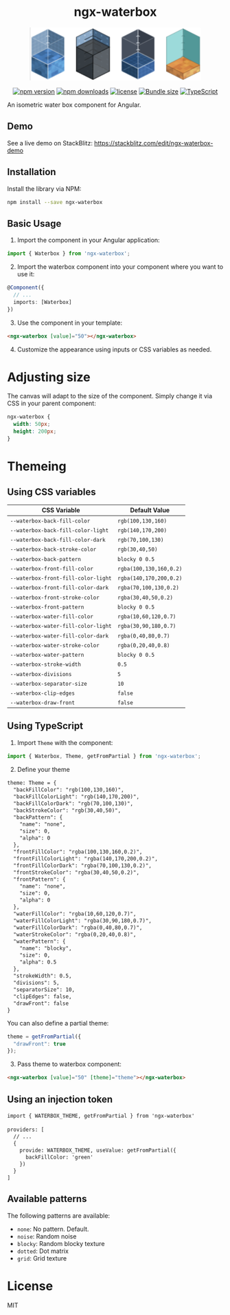 <div align="center">
<h1>ngx-waterbox</h1>

![Waterbox](preview.png?raw=true "Waterbox")

[![npm version](https://img.shields.io/npm/v/ngx-waterbox.svg)](https://www.npmjs.com/package/ngx-waterbox)
[![npm downloads](https://img.shields.io/npm/dm/ngx-waterbox.svg)](https://www.npmjs.com/package/ngx-waterbox)
[![license](https://img.shields.io/npm/l/ngx-waterbox.svg)](https://github.com/vwochnik/ngx-waterbox/blob/master/LICENSE.md)
[![Bundle size](https://img.shields.io/bundlephobia/minzip/ngx-waterbox)](https://bundlephobia.com/package/ngx-waterbox)
[![TypeScript](https://img.shields.io/badge/TypeScript-Ready-blue?logo=typescript)](https://www.typescriptlang.org/)
</div>

An isometric water box component for Angular.

## Demo

See a live demo on StackBlitz: https://stackblitz.com/edit/ngx-waterbox-demo

## Installation

Install the library via NPM:

```bash
npm install --save ngx-waterbox
```

## Basic Usage

1. Import the component in your Angular application:

```typescript
import { Waterbox } from 'ngx-waterbox';
```

2. Import the waterbox component into your component where you want to use it:

```typescript
@Component({
  // ...
  imports: [Waterbox]
})
```

3. Use the component in your template:

```html
<ngx-waterbox [value]="50"></ngx-waterbox>
```

4. Customize the appearance using inputs or CSS variables as needed.

# Adjusting size

The canvas will adapt to the size of the component. Simply change it via CSS in your parent component:

```css
ngx-waterbox {
  width: 50px;
  height: 200px;
}
```

# Themeing

## Using CSS variables

| CSS Variable                           | Default Value           |
|-----------------------------------------|-------------------------|
| `--waterbox-back-fill-color`       | `rgb(100,130,160)`      |
| `--waterbox-back-fill-color-light` | `rgb(140,170,200)`      |
| `--waterbox-back-fill-color-dark`  | `rgb(70,100,130)`       |
| `--waterbox-back-stroke-color`            | `rgb(30,40,50)`         |
| `--waterbox-back-pattern`  | `blocky 0 0.5`       |
| `--waterbox-front-fill-color`       | `rgba(100,130,160,0.2)`      |
| `--waterbox-front-fill-color-light` | `rgba(140,170,200,0.2)`      |
| `--waterbox-front-fill-color-dark`  | `rgba(70,100,130,0.2)`       |
| `--waterbox-front-stroke-color`     | `rgba(30,40,50,0.2)`         |
| `--waterbox-front-pattern`  | `blocky 0 0.5`       |
| `--waterbox-water-fill-color`           | `rgba(10,60,120,0.7)`   |
| `--waterbox-water-fill-color-light`     | `rgba(30,90,180,0.7)`   |
| `--waterbox-water-fill-color-dark`      | `rgba(0,40,80,0.7)`     |
| `--waterbox-water-stroke-color`                | `rgba(0,20,40,0.8)`     |
| `--waterbox-water-pattern`  | `blocky 0 0.5`       |
| `--waterbox-stroke-width`               | `0.5`                   |
| `--waterbox-divisions`                 | `5`                     |
| `--waterbox-separator-size`             | `10`                     |
| `--waterbox-clip-edges`                 | `false`                 |
| `--waterbox-draw-front`                   | `false`                 |

## Using TypeScript

1. Import `Theme` with the component:

```typescript
import { Waterbox, Theme, getFromPartial } from 'ngx-waterbox';
```

2. Define your theme
```
theme: Theme = {
  "backFillColor": "rgb(100,130,160)",
  "backFillColorLight": "rgb(140,170,200)",
  "backFillColorDark": "rgb(70,100,130)",
  "backStrokeColor": "rgb(30,40,50)",
  "backPattern": {
    "name": "none",
    "size": 0,
    "alpha": 0
  },
  "frontFillColor": "rgba(100,130,160,0.2)",
  "frontFillColorLight": "rgba(140,170,200,0.2)",
  "frontFillColorDark": "rgba(70,100,130,0.2)",
  "frontStrokeColor": "rgba(30,40,50,0.2)",
  "frontPattern": {
    "name": "none",
    "size": 0,
    "alpha": 0
  },
  "waterFillColor": "rgba(10,60,120,0.7)",
  "waterFillColorLight": "rgba(30,90,180,0.7)",
  "waterFillColorDark": "rgba(0,40,80,0.7)",
  "waterStrokeColor": "rgba(0,20,40,0.8)",
  "waterPattern": {
    "name": "blocky",
    "size": 0,
    "alpha": 0.5
  },
  "strokeWidth": 0.5,
  "divisions": 5,
  "separatorSize": 10,
  "clipEdges": false,
  "drawFront": false
}
```

You can also define a partial theme:
```typescript
theme = getFromPartial({
  "drawFront": true
});
```

3. Pass theme to waterbox component:

```html
<ngx-waterbox [value]="50" [theme]="theme"></ngx-waterbox>
```

## Using an injection token

```
import { WATERBOX_THEME, getFromPartial } from 'ngx-waterbox'

providers: [
  // ...
  {
    provide: WATERBOX_THEME, useValue: getFromPartial({
      backFillColor: 'green'
    })
  }
]
```
## Available patterns

The following patterns are available:

* `none`: No pattern. Default.
* `noise`: Random noise
* `blocky`: Random blocky texture
* `dotted`: Dot matrix
* `grid`: Grid texture

# License

MIT
